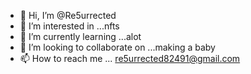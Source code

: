 - 👋 Hi, I’m @Re5urrected
- 👀 I’m interested in ...nfts
- 🌱 I’m currently learning ...alot
- 💞️ I’m looking to collaborate on ...making a baby 
- 📫 How to reach me ... re5urrected82491@gmail.com

<!---
Re5urrected/Re5urrected is a ✨ special ✨ repository because its `README.md` (this file) appears on your GitHub profile.
You can click the Preview link to take a look at your changes.
--->
